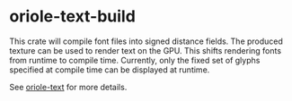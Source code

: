 # oriole-text-build

This crate will compile font files into signed distance fields.
The produced texture can be used to render text on the GPU.
This shifts rendering fonts from runtime to compile time.
Currently, only the fixed set of glyphs specified 
at compile time can be displayed at runtime.

See [oriole-text](https://github.com/johannesvollmer/oriole-text) 
for more details.
